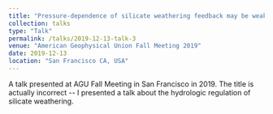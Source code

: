 ```yaml
---
title: "Pressure-dependence of silicate weathering feedback may be weaker than usually assumed in studies of rocky planet climate "
collection: talks
type: "Talk"
permalink: /talks/2019-12-13-talk-3
venue: "American Geophysical Union Fall Meeting 2019"
date: 2019-12-13
location: "San Francisco CA, USA"
---
```

A talk presented at AGU Fall Meeting in San Francisco in 2019. The title is actually incorrect -- I presented a talk about the hydrologic regulation of silicate weathering. 
